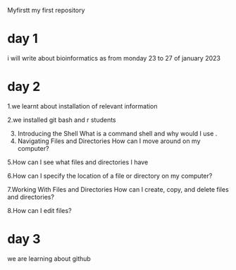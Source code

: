  Myfirstt
my first repository

# day 1
i will write about bioinformatics as from monday 23 to 27 of january 2023

# day 2
1.we learnt about installation of relevant information

2.we installed git bash and r students

3. Introducing the Shell	What is a command shell and why would I use . 
4. Navigating Files and Directories	How can I move around on my computer?
 
 5.How can I see what files and directories I have
 
 6.How can I specify the location of a file or directory on my computer?
 
 7.Working With Files and Directories	How can I create, copy, and delete files and directories?
 
 8.How can I edit files?

# day 3
we are learning about github
